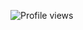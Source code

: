 ![Profile views](https://hits.seeyoufarm.com/api/count/incr/badge.svg?url=github.com/dimlycore&title=Profile%20views&count_bg=%23B2DAEF&title_bg=%23555555&icon=github.svg&icon_color=%23FFFFFF&edge_flat=false)



<!--
**dimlycore/dimlycore** is a ✨ _special_ ✨ repository because its `README.md` (this file) appears on your GitHub profile.

Here are some ideas to get you started:

- 🔭 I’m currently working on ...
- 🌱 I’m currently learning ...
- 👯 I’m looking to collaborate on ...
- 🤔 I’m looking for help with ...
- 💬 Ask me about ...
- 📫 How to reach me: ...
- 😄 Pronouns: ...
- ⚡ Fun fact: ...
-->
